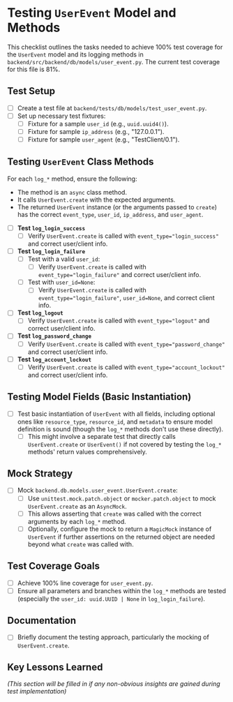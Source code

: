# Testing `UserEvent` Model and Methods

This checklist outlines the tasks needed to achieve 100% test coverage for the `UserEvent` model and its logging methods in `backend/src/backend/db/models/user_event.py`. The current test coverage for this file is 81%.

## Test Setup

- [ ] Create a test file at `backend/tests/db/models/test_user_event.py`.
- [ ] Set up necessary test fixtures:
  - [ ] Fixture for a sample `user_id` (e.g., `uuid.uuid4()`).
  - [ ] Fixture for sample `ip_address` (e.g., "127.0.0.1").
  - [ ] Fixture for sample `user_agent` (e.g., "TestClient/0.1").

## Testing `UserEvent` Class Methods

For each `log_*` method, ensure the following:
- The method is an `async` class method.
- It calls `UserEvent.create` with the expected arguments.
- The returned `UserEvent` instance (or the arguments passed to `create`) has the correct `event_type`, `user_id`, `ip_address`, and `user_agent`.

- [ ] **Test `log_login_success`**
  - [ ] Verify `UserEvent.create` is called with `event_type="login_success"` and correct user/client info.

- [ ] **Test `log_login_failure`**
  - [ ] Test with a valid `user_id`:
    - [ ] Verify `UserEvent.create` is called with `event_type="login_failure"` and correct user/client info.
  - [ ] Test with `user_id=None`:
    - [ ] Verify `UserEvent.create` is called with `event_type="login_failure"`, `user_id=None`, and correct client info.

- [ ] **Test `log_logout`**
  - [ ] Verify `UserEvent.create` is called with `event_type="logout"` and correct user/client info.

- [ ] **Test `log_password_change`**
  - [ ] Verify `UserEvent.create` is called with `event_type="password_change"` and correct user/client info.

- [ ] **Test `log_account_lockout`**
  - [ ] Verify `UserEvent.create` is called with `event_type="account_lockout"` and correct user/client info.

## Testing Model Fields (Basic Instantiation)

- [ ] Test basic instantiation of `UserEvent` with all fields, including optional ones like `resource_type`, `resource_id`, and `metadata` to ensure model definition is sound (though the `log_*` methods don't use these directly).
  - [ ] This might involve a separate test that directly calls `UserEvent.create` or `UserEvent()` if not covered by testing the `log_*` methods' return values comprehensively.

## Mock Strategy

- [ ] Mock `backend.db.models.user_event.UserEvent.create`:
  - [ ] Use `unittest.mock.patch.object` or `mocker.patch.object` to mock `UserEvent.create` as an `AsyncMock`.
  - [ ] This allows asserting that `create` was called with the correct arguments by each `log_*` method.
  - [ ] Optionally, configure the mock to return a `MagicMock` instance of `UserEvent` if further assertions on the returned object are needed beyond what `create` was called with.

## Test Coverage Goals

- [ ] Achieve 100% line coverage for `user_event.py`.
- [ ] Ensure all parameters and branches within the `log_*` methods are tested (especially the `user_id: uuid.UUID | None` in `log_login_failure`).

## Documentation

- [ ] Briefly document the testing approach, particularly the mocking of `UserEvent.create`.

## Key Lessons Learned

*(This section will be filled in if any non-obvious insights are gained during test implementation)*
